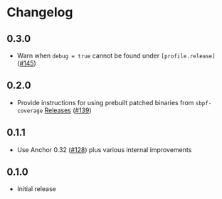 # Changelog

## 0.3.0

- Warn when `debug = true` cannot be found under `[profile.release]` ([#145](https://github.com/trailofbits/anchor-coverage/pull/145))

## 0.2.0

- Provide instructions for using prebuilt patched binaries from `sbpf-coverage` [Releases](https://github.com/trail-of-forks/sbpf-coverage/releases) ([#139](https://github.com/trailofbits/anchor-coverage/pull/139))

## 0.1.1

- Use Anchor 0.32 ([#128](https://github.com/trailofbits/anchor-coverage/pull/128)) plus various internal improvements

## 0.1.0

- Initial release
